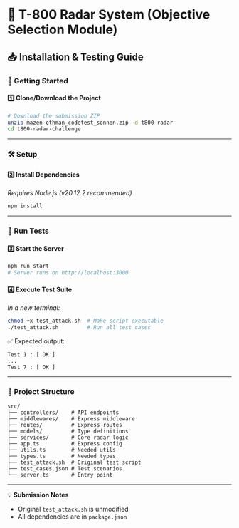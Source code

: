 # 🎯 T-800 Radar System (Objective Selection Module)  

## 📥 Installation & Testing Guide  

### 🚀 Getting Started  

#### 1️⃣ Clone/Download the Project  

```sh
# Download the submission ZIP
unzip mazen-othman_codetest_sonnen.zip -d t800-radar
cd t800-radar-challenge
```

---

### 🛠 Setup  

#### 2️⃣ Install Dependencies  
*Requires Node.js (v20.12.2 recommended)*  

```sh
npm install
```

---

### 🧪 Run Tests  

#### 3️⃣ Start the Server  
```sh
npm run start
# Server runs on http://localhost:3000
```

#### 4️⃣ Execute Test Suite  
*In a new terminal:*  
```sh
chmod +x test_attack.sh  # Make script executable
./test_attack.sh         # Run all test cases
```

✅ Expected output:  
```
Test 1 : [ OK ]
...
Test 7 : [ OK ]
```

---

### 📂 Project Structure  
```
src/
├── controllers/    # API endpoints
├── middlewares/    # Express middleware
├── routes/         # Express routes
├── models/         # Type definitions
├── services/       # Core radar logic
├── app.ts          # Express config
├── utils.ts        # Needed utils
├── types.ts        # Needed types
├── test_attack.sh  # Original test script
├── test_cases.json # Test scenarios
└── server.ts       # Entry point

```

---

💡 **Submission Notes**  
- Original `test_attack.sh` is unmodified  
- All dependencies are in `package.json`  
